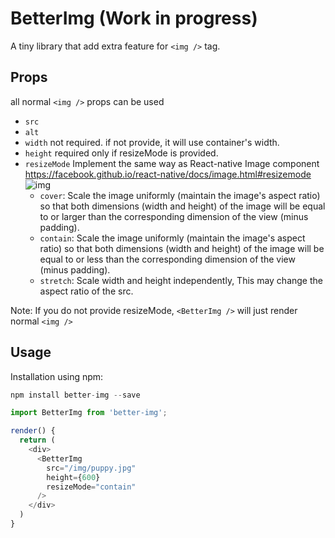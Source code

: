 # BetterImg (Work in progress)

A tiny library that add extra feature for `<img />` tag.

## Props
all normal `<img />` props can be used
- `src`
- `alt`
- `width` not required. if not provide, it will use container's width.
- `height` required only if resizeMode is provided.
- `resizeMode` Implement the same way as React-native Image component https://facebook.github.io/react-native/docs/image.html#resizemode
![img](http://i.imgur.com/x4vFVmb.jpg)
  - `cover`: Scale the image uniformly (maintain the image's aspect ratio) so that both dimensions (width and height) of the image will be equal to or larger than the corresponding dimension of the view (minus padding).
  - `contain`: Scale the image uniformly (maintain the image's aspect ratio) so that both dimensions (width and height) of the image will be equal to or less than the corresponding dimension of the view (minus padding).
  - `stretch`: Scale width and height independently, This may change the aspect ratio of the src.

Note: If you do not provide resizeMode, `<BetterImg />` will just render normal `<img />`



## Usage
Installation using npm:
``` js
npm install better-img --save
```
``` js
import BetterImg from 'better-img';

render() {
  return (
    <div>
      <BetterImg
        src="/img/puppy.jpg"
        height={600}
        resizeMode="contain"
      />
    </div>
  )
}
```
